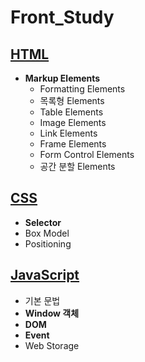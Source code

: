 # Front_Study

## [HTML](https://github.com/ljiwoo59/Front_Study/tree/main/HTML_CSS)
* **Markup Elements**
  * Formatting Elements
  * 목록형 Elements
  * Table Elements
  * Image Elements
  * Link Elements
  * Frame Elements
  * Form Control Elements
  * 공간 분할 Elements

## [CSS](https://github.com/ljiwoo59/Front_Study/tree/main/HTML_CSS)
* **Selector**
* Box Model
* Positioning

## [JavaScript](https://github.com/ljiwoo59/Front_Study/tree/main/JavaScript)
* 기본 문법
* **Window 객체**
* **DOM**
* **Event**
* Web Storage
